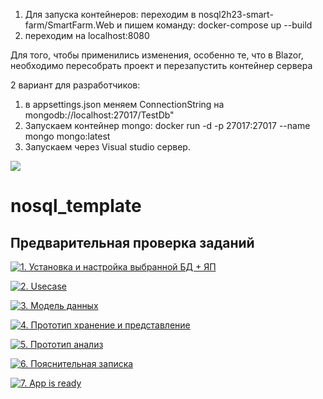 1) Для запуска контейнеров: 
переходим в nosql2h23-smart-farm/SmartFarm.Web и пишем команду:
docker-compose up --build
2) переходим на localhost:8080
 
Для того, чтобы применились изменения, особенно те, что в Blazor, необходимо пересобрать проект и перезапустить контейнер сервера

2 вариант для разработчиков: 
1) в appsettings.json меняем ConnectionString на mongodb://localhost:27017/TestDb"
2) Запускаем контейнер mongo:  docker run -d -p 27017:27017 --name mongo mongo:latest
3) Запускаем через Visual studio сервер.

![]([https://github.com/Your_Repository_Name/Your_GIF_Name.gif](https://github.com/moevm/nosql2h23-smart-farm/blob/main/smrtfarm_demo.gif))

# nosql_template


## Предварительная проверка заданий

<a href=" ./../../../actions/workflows/1_helloworld.yml" >![1. Установка и настройка выбранной БД + ЯП]( ./../../actions/workflows/1_helloworld.yml/badge.svg)</a>

<a href=" ./../../../actions/workflows/2_usecase.yml" >![2. Usecase]( ./../../actions/workflows/2_usecase.yml/badge.svg)</a>

<a href=" ./../../../actions/workflows/3_data_model.yml" >![3. Модель данных]( ./../../actions/workflows/3_data_model.yml/badge.svg)</a>

<a href=" ./../../../actions/workflows/4_prototype_store_and_view.yml" >![4. Прототип хранение и представление]( ./../../actions/workflows/4_prototype_store_and_view.yml/badge.svg)</a>

<a href=" ./../../../actions/workflows/5_prototype_analysis.yml" >![5. Прототип анализ]( ./../../actions/workflows/5_prototype_analysis.yml/badge.svg)</a> 

<a href=" ./../../../actions/workflows/6_report.yml" >![6. Пояснительная записка]( ./../../actions/workflows/6_report.yml/badge.svg)</a>

<a href=" ./../../../actions/workflows/7_app_is_ready.yml" >![7. App is ready]( ./../../actions/workflows/7_app_is_ready.yml/badge.svg)</a>
